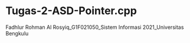 # Tugas-2-ASD-Pointer.cpp
Fadhlur Rohman Al Rosyiq_G1F021050_Sistem Informasi 2021_Universitas Bengkulu

